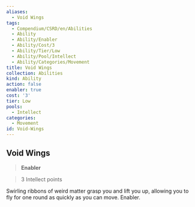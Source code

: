 ```yaml
---
aliases:
  - Void Wings
tags:
  - Compendium/CSRD/en/Abilities
  - Ability
  - Ability/Enabler
  - Ability/Cost/3
  - Ability/Tier/Low
  - Ability/Pool/Intellect
  - Ability/Categories/Movement
title: Void Wings
collection: Abilities
kind: Ability
action: false
enabler: true
cost: '3'
tier: Low
pools:
  - Intellect
categories:
  - Movement
id: Void-Wings
---
```

## Void Wings    
>**Enabler**    
>3 Intellect points  
    
Swirling ribbons of weird matter grasp you and lift you up, allowing you to fly for one round as quickly as you can move. Enabler.
